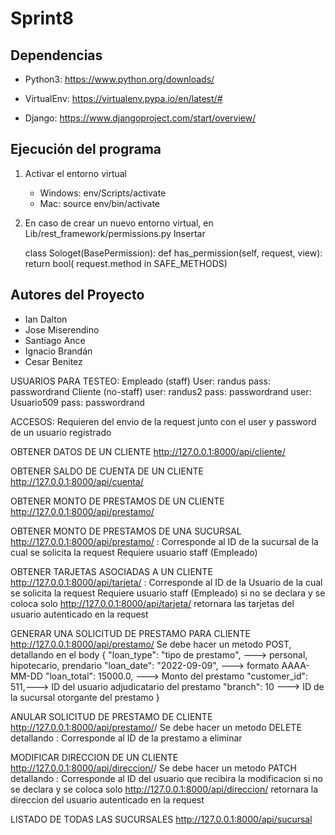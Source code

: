 # Sprint8

## Dependencias

- Python3: https://www.python.org/downloads/

- VirtualEnv: https://virtualenv.pypa.io/en/latest/#

- Django: https://www.djangoproject.com/start/overview/

## Ejecución del programa

1. Activar el entorno virtual
    -   Windows: env/Scripts/activate
    -   Mac: source env/bin/activate
2. En caso de crear un nuevo entorno virtual, en Lib/rest_framework/permissions.py
   Insertar 
   
   class Sologet(BasePermission):
    def has_permission(self, request, view):
        return bool(
            request.method in SAFE_METHODS)
            
## Autores del Proyecto

- Ian Dalton
- Jose Miserendino
- Santiago Ance
- Ignacio Brandán
- Cesar Benitez

USUARIOS PARA TESTEO:
Empleado (staff)
User: randus
pass: passwordrand
Cliente (no-staff)
user: randus2
pass: passwordrand
user: Usuario509
pass: passwordrand

ACCESOS: Requieren del envio de la request junto con el user y password de un usuario registrado

OBTENER DATOS DE UN CLIENTE
http://127.0.0.1:8000/api/cliente/

OBTENER SALDO DE CUENTA DE UN CLIENTE
http://127.0.0.1:8000/api/cuenta/

OBTENER MONTO DE PRESTAMOS DE UN CLIENTE
http://127.0.0.1:8000/api/prestamo/

OBTENER MONTO DE PRESTAMOS DE UNA SUCURSAL
http://127.0.0.1:8000/api/prestamo/<PK>
<PK>: Corresponde al ID de la sucursal de la cual se solicita la request
Requiere usuario staff (Empleado)

OBTENER TARJETAS ASOCIADAS A UN CLIENTE
http://127.0.0.1:8000/api/tarjeta/<PK>
<PK>: Corresponde al ID de la Usuario de la cual se solicita la request
Requiere usuario staff (Empleado)
si no se declara <PK> y se coloca solo
http://127.0.0.1:8000/api/tarjeta/
retornara las tarjetas del usuario autenticado en la request

GENERAR UNA SOLICITUD DE PRESTAMO PARA CLIENTE
http://127.0.0.1:8000/api/prestamo/
Se debe hacer un metodo POST, detallando en el body
    {
        "loan_type": "tipo de prestamo", ---> personal, hipotecario, prendario
        "loan_date": "2022-09-09", ---> formato AAAA-MM-DD
        "loan_total": 15000.0, ---> Monto del prestamo
        "customer_id": 511,---> ID del usuario adjudicatario del prestamo
        "branch": 10 ---> ID de la sucursal otorgante del prestamo
    }

ANULAR SOLICITUD DE PRESTAMO DE CLIENTE
http://127.0.0.1:8000/api/prestamo/<PK>/
Se debe hacer un metodo DELETE detallando <PK>
<PK>: Corresponde al ID de la prestamo a eliminar

MODIFICAR DIRECCION DE UN CLIENTE
http://127.0.0.1:8000/api/direccion/<PK>/
Se debe hacer un metodo PATCH detallando <PK>
<PK>: Corresponde al ID del usuario que recibira la modificacion
si no se declara <PK> y se coloca solo
http://127.0.0.1:8000/api/direccion/
retornara la direccion del usuario autenticado en la request

LISTADO DE TODAS LAS SUCURSALES
http://127.0.0.1:8000/api/sucursal